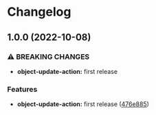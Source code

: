 # Changelog

## 1.0.0 (2022-10-08)


### ⚠ BREAKING CHANGES

* **object-update-action:** first release

### Features

* **object-update-action:** first release ([476e885](https://github.com/ptonini/docker-images/commit/476e88548d945dee67a4e6e6814441f65b79c26e))
